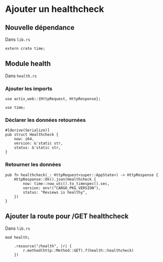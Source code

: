 # Ajouter un healthcheck

## Nouvelle dépendance
Dans `lib.rs`

```rust,no_run
extern crate time;
```

## Module health
Dans `health.rs`

### Ajouter les imports

```rust,no_run
use actix_web::{HttpRequest, HttpResponse};

use time;
```

### Déclarer les données retournées

```rust,no_run
#[derive(Serialize)]
pub struct Healthcheck {
    now: i64,
    version: &'static str,
    status: &'static str,
}
```

### Retourner les données

```rust,no_run
pub fn healthcheck(_: HttpRequest<super::AppState>) -> HttpResponse {
    HttpResponse::Ok().json(Healthcheck {
        now: time::now_utc().to_timespec().sec,
        version: env!("CARGO_PKG_VERSION"),
        status: "Reviews is healthy",
    })
}
```

## Ajouter la route pour /GET healthcheck
Dans `lib.rs`

```rust,no_run
mod health;
```

```rust,no_run
    .resource("/health", |r| {
        r.method(http::Method::GET).f(health::healthcheck)
    })
```
